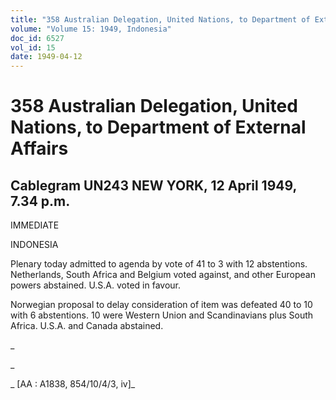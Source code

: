 ```yaml
---
title: "358 Australian Delegation, United Nations, to Department of External Affairs"
volume: "Volume 15: 1949, Indonesia"
doc_id: 6527
vol_id: 15
date: 1949-04-12
---
```


# 358 Australian Delegation, United Nations, to Department of External Affairs

## Cablegram UN243 NEW YORK, 12 April 1949, 7.34 p.m.

IMMEDIATE

INDONESIA

Plenary today admitted to agenda by vote of 41 to 3 with 12 abstentions. Netherlands, South Africa and Belgium voted against, and other European powers abstained. U.S.A. voted in favour.

Norwegian proposal to delay consideration of item was defeated 40 to 10 with 6 abstentions. 10 were Western Union and Scandinavians plus South Africa. U.S.A. and Canada abstained.

_

_

_ [AA : A1838, 854/10/4/3, iv]_

